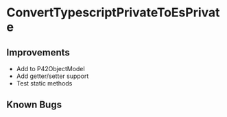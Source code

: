 # ConvertTypescriptPrivateToEsPrivate

## Improvements
* Add to P42ObjectModel
* Add getter/setter support
* Test static methods

## Known Bugs
